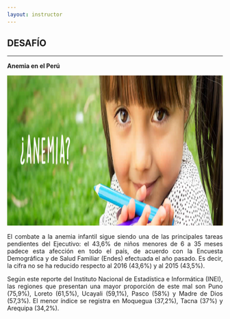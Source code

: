 ```yaml
---
layout: instructor
---
```

## DESAFÍO

* * *

<div style="text-align: justify"><strong> Anemia en el Perú </strong></div>
<p style="text-align:center"><img src="/images/anemia.png" alt="Foto" height="350" width="820"></p>
<p style="text-align: justify">El combate a la anemia infantil sigue siendo una de las principales tareas pendientes del Ejecutivo: el 43,6% de niños menores de 6 a 35 meses padece esta afección en todo el país, de acuerdo con la Encuesta Demográfica y de Salud Familiar (Endes) efectuada el año pasado. Es decir, la cifra no se ha reducido respecto al 2016 (43,6%) y al 2015 (43,5%).</p>

<p style="text-align: justify">Según este reporte del Instituto Nacional de Estadística e Informática (INEI), las regiones que presentan una mayor proporción de este mal son Puno (75,9%), Loreto (61,5%), Ucayali (59,1%), Pasco (58%) y Madre de Dios (57,3%). El menor índice se registra en Moquegua (37,2%), Tacna (37%) y Arequipa (34,2%).</p>
